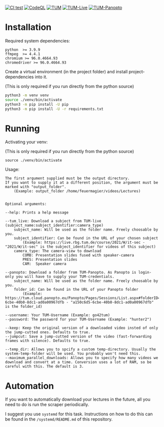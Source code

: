 [![CI test](https://github.com/Valentin-Metz/tum_video_scraper/actions/workflows/tum_video_scraper_ci.yml/badge.svg)](https://github.com/Valentin-Metz/tum_video_scraper/actions/workflows/tum_video_scraper_ci.yml)
[![CodeQL](https://github.com/Valentin-Metz/tum_video_scraper/actions/workflows/codeql-analysis.yml/badge.svg)](https://github.com/Valentin-Metz/tum_video_scraper/actions/workflows/codeql-analysis.yml)
[![TUM](https://custom-icon-badges.demolab.com/badge/TUM-exzellent-0065bd.svg?logo=tum_logo_2023)](https://www.tum.de/)
[![TUM-Live](https://custom-icon-badges.demolab.com/badge/TUM--Live-live-e5312b.svg?logo=tum_live_logo)](https://live.rbg.tum.de/)
[![TUM-Panopto](https://custom-icon-badges.demolab.com/badge/TUM--Panopto-online-11773d.svg?logo=panopto_icon_2015)](https://tum.cloud.panopto.eu/)

# Installation

Required system dependencies:

```
python  >= 3.9.9
ffmpeg  >= 4.4.1
chromium >= 96.0.4664.93
chromedriver >= 96.0.4664.93
```

Create a virtual environment (in the project folder) and install project-dependencies into it.

(This is only required if you run directly from the python source)

```bash
python3 -m venv venv
source ./venv/bin/activate
python3 -m pip install -U pip
python3 -m pip install -U -r requirements.txt
```

# Running

Activating your venv:

(This is only required if you run directly from the python source)

```
source ./venv/bin/activate
```

Usage:

```
The first argument supplied must be the output directory.
If you want to supply it at a different position, the argument must be marked with "output_folder".
    (Example: output_folder /home/feuermagier/videos/Lectures)


Optional arguments:

--help: Prints a help message

--tum_live: Download a subject from TUM-live (subject_name:subject_identifier:camera_type)
    subject_name: Will be used as the folder name. Freely choosable by you.
    subject_identifier: Can be found in the URL of your chosen subject
        (Example: https://live.rbg.tum.de/course/2021/W/it-sec - "2021/W/it-sec" is the subject_identifier for videos of this subject)
    camera_type: The camera-view to download
        COMB: Presentation slides fused with speaker-camera
        PRES: Presentation slides
        CAM:  Speaker camera
        
--panopto: Download a folder from TUM-Panopto. As Panopto is login-only you will have to supply your TUM-credentials.
    subject_name: Will be used as the folder name. Freely choosable by you.
    folder_id: Can be found in the URL of your Panopto folder
        (Example: https://tum.cloud.panopto.eu/Panopto/Pages/Sessions/List.aspx#folderID=a150c6d5-6cbe-40b0-8dc1-ad0a00967dfb - "a150c6d5-6cbe-40b0-8dc1-ad0a00967dfb" is the folder_id)

--username: Your TUM-Username (Example: go42tum)
--password: The password for your TUM-Username (Example: "hunter2")

--keep: Keep the original version of a downloaded video insted of only the jump-cutted ones. Defaults to true.
--jumpcut: Save a jump-cutted version of the video (fast-forwarding frames with silence). Defaults to true.

--temp_dir: Allows you to spcify a custom temp-directory. Usually the system-temp-folder will be used. You probably won't need this.
--maximum_parallel_downloads: Allows you to specify how many videos we download and convert at a time. Conversion uses a lot of RAM, so be careful with this. The default is 3.
```

# Automation

If you want to automatically download your lectures in the future, all you need to do is run the scraper periodically.

I suggest you use `systemd` for this task. Instructions on how to do this can be found in the `/systemd/README.md` of
this repository.
